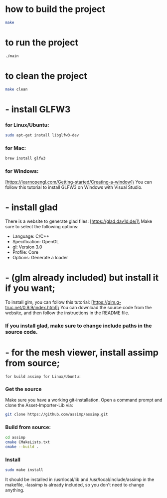 # how to build the project
```bash
make
```
# to run the project
```bash
./main
```
# to clean the project
```bash
make clean
```

# - install GLFW3
### for Linux/Ubuntu:
```bash
sudo apt-get install libglfw3-dev
```
### for Mac:
```bash
brew install glfw3
```

### for Windows:
[https://learnopengl.com/Getting-started/Creating-a-window]\
You can follow this tutorial to install GLFW3 on Windows with Visual Studio.

# - install glad
There is a website to generate glad files: [https://glad.dav1d.de/]\
Make sure to select the following options:
- Language: C/C++
- Specification: OpenGL
- gl: Version 3.0
- Profile: Core
- Options: Generate a loader


# - (glm already included) but install it if you want;
To install glm, you can follow this tutorial: [https://glm.g-truc.net/0.9.9/index.html]\
You can download the source code from the website, and then follow the instructions in the README file.

### If you install glad, make sure to change include paths in the source code.
# - for the mesh viewer, install assimp from source;
    for build assimp for Linux/Ubuntu:
### Get the source
Make sure you have a working git-installation. Open a command prompt and clone the Asset-Importer-Lib via:
```bash
git clone https://github.com/assimp/assimp.git
```
### Build from source:
```bash
cd assimp
cmake CMakeLists.txt 
cmake --build .
```

### Install
```bash
sudo make install
```

It should be installed in /usr/local/lib and /usr/local/include/assimp
in the makefile, -lassimp is already included, so you don't need to change anything.
